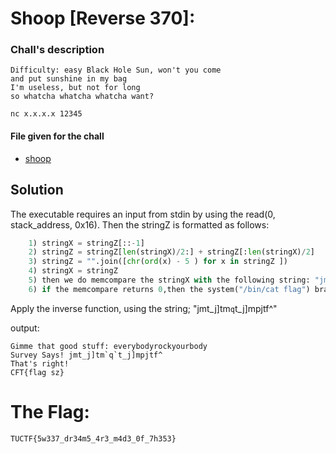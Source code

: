 # Shoop [Reverse 370]:

### Chall's description
```
Difficulty: easy Black Hole Sun, won't you come
and put sunshine in my bag
I'm useless, but not for long
so whatcha whatcha whatcha want?

nc x.x.x.x 12345
```

#### File given for the chall
* [shoop](./shoop)

## Solution

The executable requires an input from stdin by using the read(0, stack_address, 0x16).
Then the stringZ is formatted as follows:
```python
	1) stringX = stringZ[::-1]
	2) stringZ = stringZ[len(stringX)/2:] + stringZ[:len(stringX)/2]
	3) stringZ = "".join([chr(ord(x) - 5 ) for x in stringZ ])
	4) stringX = stringZ
	5) then we do memcompare the stringX with the following string: "jmt_j]tm`q`t_j]mpjtf^"
	6) if the memcompare returns 0,then the system("/bin/cat flag") branch is executed
```

Apply the inverse function, using the string; "jmt_j]tm`q`t_j]mpjtf^"

output:

```
Gimme that good stuff: everybodyrockyourbody
Survey Says! jmt_j]tm`q`t_j]mpjtf^
That's right!
CFT{flag sz}
```

# The Flag:
	TUCTF{5w337_dr34m5_4r3_m4d3_0f_7h353}
